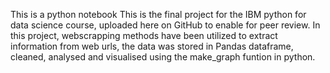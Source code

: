 This is a python notebook
This is the final project for the IBM python for data science course, uploaded here on GitHub to enable for peer review. 
In this project, webscrapping methods have been utilized to extract information from web urls, the data was stored in Pandas dataframe, cleaned, analysed and visualised using the make_graph funtion in python.
